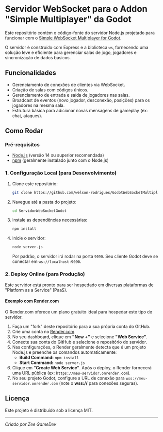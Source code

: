 # Servidor WebSocket para o Addon "Simple Multiplayer" da Godot

Este repositório contém o código-fonte do servidor Node.js projetado para funcionar com o [Simple WebSocket Multiplayer for Godot](https://github.com/welson-rodrigues/GodotWebSocketMultiplayer).

O servidor é construído com Express e a biblioteca `ws`, fornecendo uma solução leve e eficiente para gerenciar salas de jogo, jogadores e sincronização de dados básicos.

## Funcionalidades

* Gerenciamento de conexões de clientes via WebSocket.
* Criação de salas com códigos únicos.
* Gerenciamento de entrada e saída de jogadores nas salas.
* Broadcast de eventos (novo jogador, desconexão, posições) para os jogadores na mesma sala.
* Estrutura básica para adicionar novas mensagens de gameplay (ex: chat, ataques).

## Como Rodar

### Pré-requisitos

* [Node.js](https://nodejs.org/) (versão 14 ou superior recomendada)
* [npm](https://www.npmjs.com/) (geralmente instalado junto com o Node.js)

### 1. Configuração Local (para Desenvolvimento)

1.  Clone este repositório:
    ```sh
    git clone https://github.com/welson-rodrigues/GodotWebSocketMultiplayer
    ```
2.  Navegue até a pasta do projeto:
    ```sh
    cd ServidorWebSocketGodot
    ```
3.  Instale as dependências necessárias:
    ```sh
    npm install
    ```
4.  Inicie o servidor:
    ```sh
    node server.js
    ```
    Por padrão, o servidor irá rodar na porta `9090`. Seu cliente Godot deve se conectar em `ws://localhost:9090`.

### 2. Deploy Online (para Produção)

Este servidor está pronto para ser hospedado em diversas plataformas de "Platform as a Service" (PaaS).

#### Exemplo com Render.com

O Render.com oferece um plano gratuito ideal para hospedar este tipo de servidor.

1.  Faça um "fork" deste repositório para a sua própria conta do GitHub.
2.  Crie uma conta no [Render.com](https://render.com/).
3.  No seu dashboard, clique em **"New +"** e selecione **"Web Service"**.
4.  Conecte sua conta do GitHub e selecione o repositório do servidor.
5.  Nas configurações, o Render geralmente detecta que é um projeto Node.js e preenche os comandos automaticamente:
    * **Build Command:** `npm install`
    * **Start Command:** `node server.js`
6.  Clique em **"Create Web Service"**. Após o deploy, o Render fornecerá uma URL pública (ex: `https://meu-servidor.onrender.com`).
7.  No seu projeto Godot, configure a URL de conexão para `wss://meu-servidor.onrender.com` (note o **wss://** para conexões seguras).

## Licença

Este projeto é distribuído sob a licença MIT.

---
*Criado por Zee GameDev*
